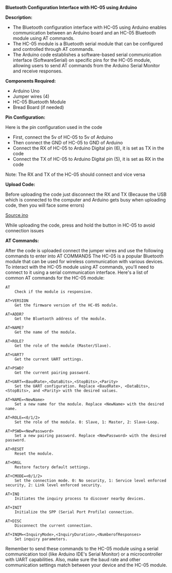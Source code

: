 **Bluetooth Configuration Interface with HC-05 using Arduino**

**Description:** 
  * The Bluetooth configuration interface with HC-05 using Arduino enables communication between an Arduino board and an HC-05 Bluetooth module using AT commands. 
  * The HC-05 module is a Bluetooth serial module that can be configured and controlled through AT commands. 
  * The Arduino code establishes a software-based serial communication interface (SoftwareSerial) on specific pins for the HC-05 module, allowing users to send AT commands from the Arduino Serial Monitor and receive responses.

**Components Required:**
  * Arduino Uno
  * Jumper wires (4)
  * HC-05 Bluetooth Module
  * Bread Board (if needed)

**Pin Configuration:**

  Here is the pin configuration used in the code
  
   * First, connect the 5v of HC-05 to 5v of Arduino
   * Then connect the GND of HC-05 to GND of Arduino
   * Connect the RX of HC-05 to Arduino Digital pin (6), it is set as TX in the code
   * Connect the TX of HC-05 to Arduino Digital pin (5), it is set as RX in the code

   Note: The RX and TX of the HC-05 should connect and vice versa

**Upload Code:**

  Before uploading the code just disconnect the RX and TX (Because the USB which is connected to the computer and Arduino gets busy when uploading code, then you will face some errors)

  [Source.ino](https://github.com/hariharan005/arduinoprojects/blob/main/hc05-arduino-atcommand/source.ino)

  While uploading the code, press and hold the button in HC-05 to avoid connection issues

**AT Commands:**

  After the code is uploaded connect the jumper wires and use the following commands to enter into AT COMMANDS
  The HC-05 is a popular Bluetooth module that can be used for wireless communication with various devices. To interact with the HC-05 module using AT commands, you'll need to connect to it using a serial communication interface. Here's a list of common AT commands for the HC-05 module:


    AT
        Check if the module is responsive.

    AT+VERSION
        Get the firmware version of the HC-05 module.

    AT+ADDR?
        Get the Bluetooth address of the module.

    AT+NAME?
        Get the name of the module.

    AT+ROLE?
        Get the role of the module (Master/Slave).

    AT+UART?
        Get the current UART settings.

    AT+PSWD?
        Get the current pairing password.

    AT+UART=<BaudRate>,<DataBits>,<StopBits>,<Parity>
        Set the UART configuration. Replace <BaudRate>, <DataBits>, <StopBits>, and <Parity> with the desired values.

    AT+NAME=<NewName>
        Set a new name for the module. Replace <NewName> with the desired name.

    AT+ROLE=<0/1/2>
        Set the role of the module. 0: Slave, 1: Master, 2: Slave-Loop.

    AT+PSWD=<NewPassword>
        Set a new pairing password. Replace <NewPassword> with the desired password.

    AT+RESET
        Reset the module.

    AT+ORGL
        Restore factory default settings.

    AT+CMODE=<0/1/2>
        Set the connection mode. 0: No security, 1: Service level enforced security, 2: Link level enforced security.

    AT+INQ
        Initiates the inquiry process to discover nearby devices.

    AT+INIT
        Initialize the SPP (Serial Port Profile) connection.

    AT+DISC
        Disconnect the current connection.

    AT+INQM=<InquiryMode>,<InquiryDuration>,<NumberofResponses>
        Set inquiry parameters.

Remember to send these commands to the HC-05 module using a serial communication tool (like Arduino IDE's Serial Monitor) or a microcontroller with UART capabilities. Also, make sure the baud rate and other communication settings match between your device and the HC-05 module.
  
